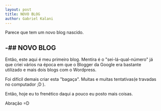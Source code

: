 ```yaml
---
layout: post
title: NOVO BLOG
author: Gabriel Kalani
---
```


Parece que tem um novo blog nascido.

-## NOVO BLOG		
 ------

Então, este aqui é meu primeiro blog. Mentira é o "sei-lá-qual-número" já que criei vários na época em que o Blogger da Google era bastante utilizado e mais dois blogs com o Wordpress.

Foi difícil demais criar esta "bagaça".
Muitas e muitas tentativas(e travadas no computador ;D ).

Então, hoje eu to frenético daqui a pouco eu posto mais coisas.

Abração =D
